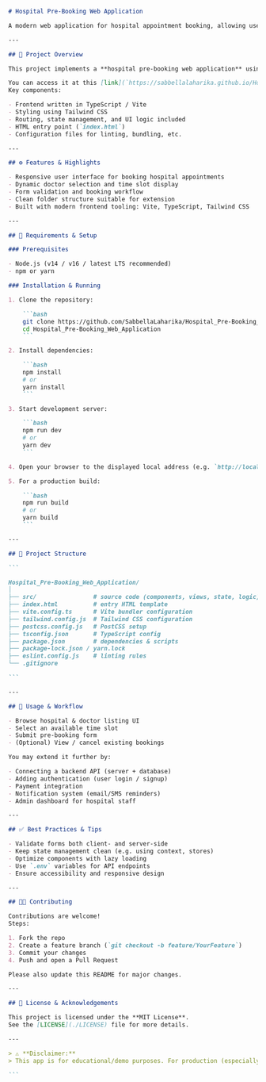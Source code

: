
````markdown
# Hospital Pre-Booking Web Application

A modern web application for hospital appointment booking, allowing users to select hospitals, doctors, time slots, and make pre-bookings.

---

## 🏥 Project Overview

This project implements a **hospital pre-booking web application** using a web frontend (TypeScript, Vite, Tailwind CSS, etc.). Patients can browse hospitals/doctors, book appointment slots in advance, and manage bookings.

You can access it at this [link](`https://sabbellalaharika.github.io/Hospital_Pre-Booking_Web_Application/`)
Key components:

- Frontend written in TypeScript / Vite  
- Styling using Tailwind CSS  
- Routing, state management, and UI logic included  
- HTML entry point (`index.html`)  
- Configuration files for linting, bundling, etc.

---

## ⚙️ Features & Highlights

- Responsive user interface for booking hospital appointments  
- Dynamic doctor selection and time slot display  
- Form validation and booking workflow  
- Clean folder structure suitable for extension  
- Built with modern frontend tooling: Vite, TypeScript, Tailwind CSS  

---

## 🧪 Requirements & Setup

### Prerequisites

- Node.js (v14 / v16 / latest LTS recommended)  
- npm or yarn

### Installation & Running

1. Clone the repository:

    ```bash
    git clone https://github.com/SabbellaLaharika/Hospital_Pre-Booking_Web_Application.git
    cd Hospital_Pre-Booking_Web_Application
    ```

2. Install dependencies:

    ```bash
    npm install
    # or
    yarn install
    ```

3. Start development server:

    ```bash
    npm run dev
    # or
    yarn dev
    ```

4. Open your browser to the displayed local address (e.g. `http://localhost:3000`) to see the app in action.

5. For a production build:

    ```bash
    npm run build
    # or
    yarn build
    ```

---

## 📂 Project Structure

```

Hospital_Pre-Booking_Web_Application/
│
├── src/                # source code (components, views, state, logic)
├── index.html          # entry HTML template
├── vite.config.ts      # Vite bundler configuration
├── tailwind.config.js  # Tailwind CSS configuration
├── postcss.config.js   # PostCSS setup
├── tsconfig.json       # TypeScript config
├── package.json        # dependencies & scripts
├── package-lock.json / yarn.lock
├── eslint.config.js    # linting rules
└── .gitignore

```

---

## 🚀 Usage & Workflow

- Browse hospital & doctor listing UI  
- Select an available time slot  
- Submit pre-booking form  
- (Optional) View / cancel existing bookings  

You may extend it further by:

- Connecting a backend API (server + database)  
- Adding authentication (user login / signup)  
- Payment integration  
- Notification system (email/SMS reminders)  
- Admin dashboard for hospital staff  

---

## ✅ Best Practices & Tips

- Validate forms both client- and server-side  
- Keep state management clean (e.g. using context, stores)  
- Optimize components with lazy loading  
- Use `.env` variables for API endpoints  
- Ensure accessibility and responsive design  

---

## 🧑‍💻 Contributing

Contributions are welcome!  
Steps:  

1. Fork the repo  
2. Create a feature branch (`git checkout -b feature/YourFeature`)  
3. Commit your changes  
4. Push and open a Pull Request  

Please also update this README for major changes.

---

## 📄 License & Acknowledgements

This project is licensed under the **MIT License**.  
See the [LICENSE](./LICENSE) file for more details.  

---

> ⚠️ **Disclaimer:**  
> This app is for educational/demo purposes. For production (especially handling sensitive medical data), implement **robust security, privacy compliance, encryption, and backend validation**.

```

